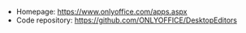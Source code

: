 - Homepage: https://www.onlyoffice.com/apps.aspx
- Code repository: https://github.com/ONLYOFFICE/DesktopEditors

